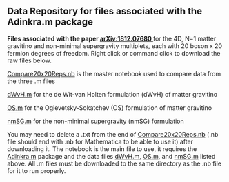 ## Data Repository for files associated with the Adinkra.m package

**Files associated with the paper [arXiv:1812.07680 ](https://arxiv.org/pdf/1812.07680.pdf)** for the 4D, N=1 matter gravitino and non-minimal supergravity multiplets, each with 20 boson x 20 fermion degrees of freedom. Right click or command click to download the raw files below. 


[Compare20x20Reps.nb](https://raw.githubusercontent.com/HEPTHools/Data/master/20x20/Compare20x20Reps.nb) is the master notebook used to compare data from the three .m files

[dWvH.m](https://raw.githubusercontent.com/HEPTHools/Data/master/20x20/dWvH.m) for the de Wit-van Holten formulation (dWvH) of matter gravitino 

[OS.m](https://raw.githubusercontent.com/HEPTHools/Data/master/20x20/OS.m) for the Ogievetsky-Sokatchev (OS) formulation of matter gravitino

[nmSG.m](https://raw.githubusercontent.com/HEPTHools/Data/master/20x20/nmSG.m) for the non-minimal supergravity (nmSG) formulation

You may need to delete a .txt from the end of [Compare20x20Reps.nb](https://raw.githubusercontent.com/HEPTHools/Data/master/20x20/Compare20x20Reps.nb)  (.nb file should end with .nb for Mathematica to be able to use it) after downloading it. The notebook is the main file to use, it requires the [Adinkra.m](https://hepthools.github.io/Adinkra/) package and the data files [dWvH.m](https://raw.githubusercontent.com/HEPTHools/Data/master/20x20/dWvH.m), [OS.m](https://raw.githubusercontent.com/HEPTHools/Data/master/20x20/OS.m), and [nmSG.m](https://raw.githubusercontent.com/HEPTHools/Data/master/20x20/nmSG.m) listed above. All .m files must be downloaded to the same directory as the .nb file for it to run properly.
